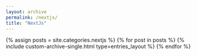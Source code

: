 ```yaml
---
layout: archive
permalink: /nextjs/
title: "NextJs"
---
```


{% assign posts = site.categories.nextjs %}
{% for post in posts %}
{% include custom-archive-single.html type=entries_layout %}
{% endfor %}
